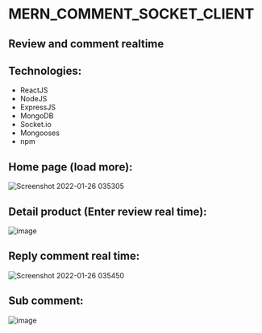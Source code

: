 # MERN_COMMENT_SOCKET_CLIENT
## Review and comment realtime
## Technologies:
- ReactJS
- NodeJS
- ExpressJS
- MongoDB
- Socket.io
- Mongooses
- npm
## Home page (load more):
![Screenshot 2022-01-26 035305](https://user-images.githubusercontent.com/79800006/151057873-6822c3b1-97a3-41e9-b554-a4815b5b4bb6.png)
## Detail product (Enter review real time):
![image](https://user-images.githubusercontent.com/79800006/151057974-c08d1865-5cf7-4bc7-93a5-73fdba177489.png)
## Reply comment real time:
![Screenshot 2022-01-26 035450](https://user-images.githubusercontent.com/79800006/151058174-c027ffd6-2d98-4a53-af61-75ce222458fe.png)
## Sub comment:
![image](https://user-images.githubusercontent.com/79800006/151058270-d7990e74-cea3-4210-be93-5d626bf2af37.png)

